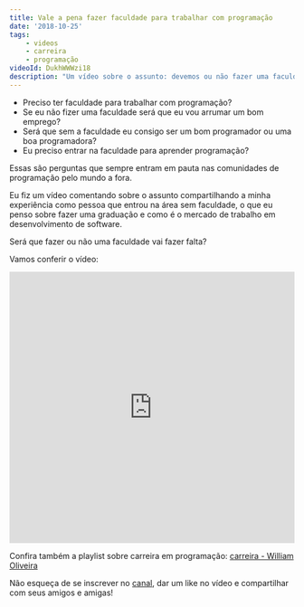 ```yaml
---
title: Vale a pena fazer faculdade para trabalhar com programação
date: '2018-10-25'
tags:
    - videos
    - carreira
    - programação
videoId: DukhWWWzi18
description: "Um vídeo sobre o assunto: devemos ou não fazer uma faculdade para trabalhar com programação. Vale a pena fazer faculdade para trabalhar com programação?"
---
```


- Preciso ter faculdade para trabalhar com programação?
- Se eu não fizer uma faculdade será que eu vou arrumar um bom emprego?
- Será que sem a faculdade eu consigo ser um bom programador ou uma boa programadora?
- Eu preciso entrar na faculdade para aprender programação?

Essas são perguntas que sempre entram em pauta nas comunidades de programação pelo mundo a fora.

Eu fiz um vídeo comentando sobre o assunto compartilhando a minha experiência como pessoa que entrou na área sem faculdade, o que eu penso sobre fazer uma graduação e como é o mercado de trabalho em desenvolvimento de software.

Será que fazer ou não uma faculdade vai fazer falta?

Vamos conferir o vídeo:

<iframe src="https://www.youtube.com/embed/{{videoId}}" width="100%" height="480px" frameborder="0" scrolling="no" allowfullscreen></iframe>

Confira também a playlist sobre carreira em programação: [carreira - William Oliveira](https://www.youtube.com/watch?v=DukhWWWzi18&list=PL46DzgkNWD2EyeIQgYzDB6DGe2PE5u1-m)

Não esqueça de se inscrever no [canal](https://www.youtube.com/c/WilliamOliveiraS), dar um like no vídeo e compartilhar com seus amigos e amigas!
